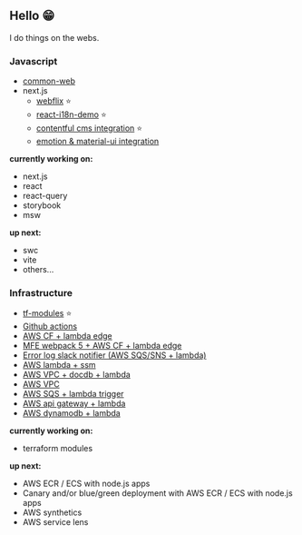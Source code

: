 ## Hello 😁 

I do things on the webs.

### Javascript

- [common-web](https://github.com/Jareechang/common-web)
- next.js
   - [webflix](https://github.com/Jareechang/webflix) ⭐️
   - [react-i18n-demo](https://github.com/Jareechang/react-i18next-demo) ⭐️
   - [contentful cms integration](https://github.com/Jareechang/nextjs-contentful) ⭐️
   - [emotion & material-ui integration](https://github.com/Jareechang/example-nextjs-emotion11-material-ui)

**currently working on:**
- next.js
- react 
- react-query 
- storybook
- msw 

**up next:**
- swc
- vite 
- others...

### Infrastructure

- [tf-modules](https://github.com/Jareechang/tf-modules) ⭐️ 
- [Github actions](https://github.com/Jareechang/github-actions-demo)
- [AWS CF + lambda edge](https://github.com/Jareechang/react-i18next-demo)
- [MFE webpack 5 + AWS CF + lambda edge](https://github.com/Jareechang/webpack-5-mod-federation-poc)
- [Error log slack notifier (AWS SQS/SNS + lambda)](https://github.com/Jareechang/lambda-process-cw-logs)
- [AWS lambda + ssm](https://github.com/Jareechang/lambda-ssm)
- [AWS VPC + docdb + lambda](https://github.com/Jareechang/aws-vpc-docdb)
- [AWS VPC](https://github.com/Jareechang/aws-vpc)
- [AWS SQS + lambda trigger](https://github.com/Jareechang/sqs-trigger-lambda-nodejs)
- [AWS api gateway + lambda](https://github.com/Jareechang/api-gateway-lamba)
- [AWS dynamodb + lambda](https://github.com/Jareechang/lambda-dynamodb-nodejs)

**currently working on:**

- terraform modules

**up next:**

- AWS ECR / ECS with node.js apps 
- Canary and/or blue/green deployment with AWS ECR / ECS with node.js apps 
- AWS synthetics
- AWS service lens 
